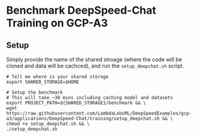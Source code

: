 # Benchmark DeepSpeed-Chat Training on GCP-A3

## Setup

Simply provide the name of the shared stroage (where the code will be cloned and data will be cachced), and run the `setup_deepchat.sh` script.

```
# Tell me where is your shared storage
export SHARED_STORAGE=$HOME

# Setup the benchmark
# This will take ~30 mins including caching model and datasets
export PROJECT_PATH=${SHARED_STORAGE}/benchmark && \
wget https://raw.githubusercontent.com/LambdaLabsML/DeepSpeedExamples/gcp-a3/applications/DeepSpeed-Chat/training/setup_deepchat.sh && \
chmod +x setup_deepchat.sh && \
./setup_deepchat.sh
```


